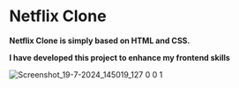 # Netflix Clone

**Netflix Clone is simply based on HTML and CSS.**

**I have developed this project to enhance my frontend skills**

![Screenshot_19-7-2024_145019_127 0 0 1](https://github.com/user-attachments/assets/043e033c-ef39-4194-b91f-8da32dd16d63)

